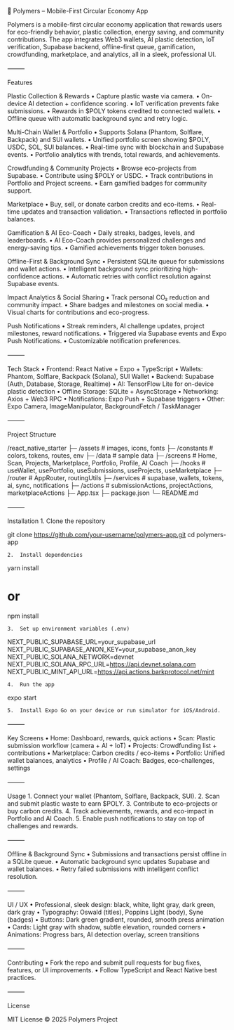 📱 Polymers – Mobile-First Circular Economy App

Polymers is a mobile-first circular economy application that rewards users for eco-friendly behavior, plastic collection, energy saving, and community contributions. The app integrates Web3 wallets, AI plastic detection, IoT verification, Supabase backend, offline-first queue, gamification, crowdfunding, marketplace, and analytics, all in a sleek, professional UI.

⸻

Features

Plastic Collection & Rewards
	•	Capture plastic waste via camera.
	•	On-device AI detection + confidence scoring.
	•	IoT verification prevents fake submissions.
	•	Rewards in $POLY tokens credited to connected wallets.
	•	Offline queue with automatic background sync and retry logic.

Multi-Chain Wallet & Portfolio
	•	Supports Solana (Phantom, Solflare, Backpack) and SUI wallets.
	•	Unified portfolio screen showing $POLY, USDC, SOL, SUI balances.
	•	Real-time sync with blockchain and Supabase events.
	•	Portfolio analytics with trends, total rewards, and achievements.

Crowdfunding & Community Projects
	•	Browse eco-projects from Supabase.
	•	Contribute using $POLY or USDC.
	•	Track contributions in Portfolio and Project screens.
	•	Earn gamified badges for community support.

Marketplace
	•	Buy, sell, or donate carbon credits and eco-items.
	•	Real-time updates and transaction validation.
	•	Transactions reflected in portfolio balances.

Gamification & AI Eco-Coach
	•	Daily streaks, badges, levels, and leaderboards.
	•	AI Eco-Coach provides personalized challenges and energy-saving tips.
	•	Gamified achievements trigger token bonuses.

Offline-First & Background Sync
	•	Persistent SQLite queue for submissions and wallet actions.
	•	Intelligent background sync prioritizing high-confidence actions.
	•	Automatic retries with conflict resolution against Supabase events.

Impact Analytics & Social Sharing
	•	Track personal CO₂ reduction and community impact.
	•	Share badges and milestones on social media.
	•	Visual charts for contributions and eco-progress.

Push Notifications
	•	Streak reminders, AI challenge updates, project milestones, reward notifications.
	•	Triggered via Supabase events and Expo Push Notifications.
	•	Customizable notification preferences.

⸻

Tech Stack
	•	Frontend: React Native + Expo + TypeScript
	•	Wallets: Phantom, Solflare, Backpack (Solana), SUI Wallet
	•	Backend: Supabase (Auth, Database, Storage, Realtime)
	•	AI: TensorFlow Lite for on-device plastic detection
	•	Offline Storage: SQLite + AsyncStorage
	•	Networking: Axios + Web3 RPC
	•	Notifications: Expo Push + Supabase triggers
	•	Other: Expo Camera, ImageManipulator, BackgroundFetch / TaskManager

⸻

Project Structure

/react_native_starter
├─ /assets          # images, icons, fonts
├─ /constants       # colors, tokens, routes, env
├─ /data            # sample data
├─ /screens         # Home, Scan, Projects, Marketplace, Portfolio, Profile, AI Coach
├─ /hooks           # useWallet, usePortfolio, useSubmissions, useProjects, useMarketplace
├─ /router          # AppRouter, routingUtils
├─ /services        # supabase, wallets, tokens, ai, sync, notifications
├─ /actions         # submissionActions, projectActions, marketplaceActions
├─ App.tsx
├─ package.json
└─ README.md


⸻

Installation
	1.	Clone the repository

git clone https://github.com/your-username/polymers-app.git
cd polymers-app

	2.	Install dependencies

yarn install
# or
npm install

	3.	Set up environment variables (.env)

NEXT_PUBLIC_SUPABASE_URL=your_supabase_url
NEXT_PUBLIC_SUPABASE_ANON_KEY=your_supabase_anon_key
NEXT_PUBLIC_SOLANA_NETWORK=devnet
NEXT_PUBLIC_SOLANA_RPC_URL=https://api.devnet.solana.com
NEXT_PUBLIC_MINT_API_URL=https://api.actions.barkprotocol.net/mint

	4.	Run the app

expo start

	5.	Install Expo Go on your device or run simulator for iOS/Android.

⸻

Key Screens
	•	Home: Dashboard, rewards, quick actions
	•	Scan: Plastic submission workflow (camera + AI + IoT)
	•	Projects: Crowdfunding list + contributions
	•	Marketplace: Carbon credits / eco-items
	•	Portfolio: Unified wallet balances, analytics
	•	Profile / AI Coach: Badges, eco-challenges, settings

⸻

Usage
	1.	Connect your wallet (Phantom, Solflare, Backpack, SUI).
	2.	Scan and submit plastic waste to earn $POLY.
	3.	Contribute to eco-projects or buy carbon credits.
	4.	Track achievements, rewards, and eco-impact in Portfolio and AI Coach.
	5.	Enable push notifications to stay on top of challenges and rewards.

⸻

Offline & Background Sync
	•	Submissions and transactions persist offline in a SQLite queue.
	•	Automatic background sync updates Supabase and wallet balances.
	•	Retry failed submissions with intelligent conflict resolution.

⸻

UI / UX
	•	Professional, sleek design: black, white, light gray, dark green, dark gray
	•	Typography: Oswald (titles), Poppins Light (body), Syne (badges)
	•	Buttons: Dark green gradient, rounded, smooth press animation
	•	Cards: Light gray with shadow, subtle elevation, rounded corners
	•	Animations: Progress bars, AI detection overlay, screen transitions

⸻

Contributing
	•	Fork the repo and submit pull requests for bug fixes, features, or UI improvements.
	•	Follow TypeScript and React Native best practices.

⸻

License

MIT License © 2025 Polymers Project
